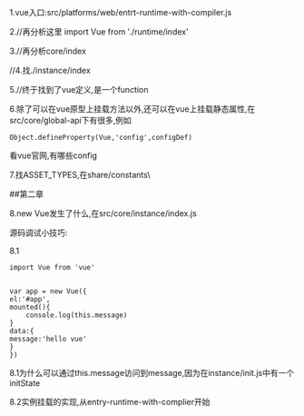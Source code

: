 1.vue入口:src/platforms/web/entrt-runtime-with-compiler.js

2.//再分析这里
import Vue from './runtime/index'

3.//再分析core/index

//4.找./instance/index

5.//终于找到了vue定义,是一个function

6.除了可以在vue原型上挂载方法以外,还可以在vue上挂载静态属性,在src/core/global-api下有很多,例如

    Object.defineProperty(Vue,'config',configDef)

看vue官网,有哪些config

7.找ASSET_TYPES,在share/constants\




##第二章

8.new Vue发生了什么,在src/core/instance/index.js

源码调试小技巧:



8.1

    import Vue from 'vue'
    

    var app = new Vue({
    el:'#app',
    mounted(){
        console.log(this.message)
    }
    data:{
    message:'hello vue'
    }
    })

8.1为什么可以通过this.message访问到message,因为在instance/init.js中有一个initState
    
8.2实例挂载的实现,从entry-runtime-with-complier开始


